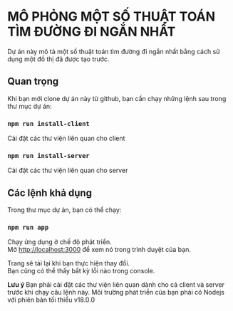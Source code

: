 # MÔ PHỎNG MỘT SỐ THUẬT TOÁN TÌM ĐƯỜNG ĐI NGẮN NHẤT

Dự án này mô tả một số thuật toán tìm đường đi ngắn nhất bằng cách sử dụng một đồ thị đã được tạo trước.

## Quan trọng

Khi bạn mới clone dự án này từ github, bạn cần chạy những lệnh sau trong thư mục dự án:

### `npm run install-client`

Cài đặt các thư viện liên quan cho client

### `npm run install-server`

Cài đặt các thư viện liên quan cho server

## Các lệnh khả dụng

Trong thư mục dự án, bạn có thể chạy:

### `npm run app`

Chạy ứng dụng ở chế độ phát triển.\
Mở [http://localhost:3000](http://localhost:3000) để xem nó trong trình duyệt của bạn.

Trang sẽ tải lại khi bạn thực hiện thay đổi.\
Bạn cũng có thể thấy bất kỳ lỗi nào trong console.

**Lưu ý**
Bạn phải cài đặt các thư viện liên quan dành cho cả client và server trước khi chạy câu lệnh này.
Môi trường phát triển của bạn phải có Nodejs với phiên bản tối thiểu v18.0.0